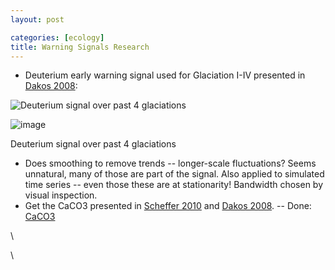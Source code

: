 ```yaml
---
layout: post

categories: [ecology]
title: Warning Signals Research
---
```







 








-   Deuterium early warning signal used for Glaciation I-IV presented in
    [Dakos
    2008](http://hdl.handle.net/10.1073/pnas.0802430105 "doi:10.1073/pnas.0802430105"):

![Deuterium signal over past 4
glaciations](http://openwetware.org/images/thumb/e/ec/DeuteriumCore.png/600px-DeuteriumCore.png)

![image](/skins/common/images/magnify-clip.png)

Deuterium signal over past 4 glaciations

-   Does smoothing to remove trends -- longer-scale fluctuations? Seems
    unnatural, many of those are part of the signal. Also applied to
    simulated time series -- even those these are at stationarity!
    Bandwidth chosen by visual inspection.
-   Get the CaCO3 presented in [Scheffer
    2010](http://hdl.handle.net/10.1038/nature08227 "doi:10.1038/nature08227")
    and [Dakos
    2008](http://hdl.handle.net/10.1073/pnas.0802430105 "doi:10.1073/pnas.0802430105").
    -- Done:
    [CaCO3](ftp://ftp.ncdc.noaa.gov/pub/data/paleo/contributions_by_author/tripati2005/tripati2005.txt "ftp://ftp.ncdc.noaa.gov/pub/data/paleo/contributions_by_author/tripati2005/tripati2005.txt")

\

\


